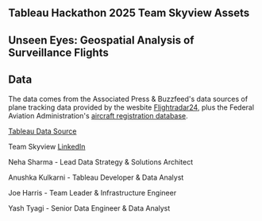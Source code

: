 ## Tableau Hackathon 2025 Team Skyview Assets

## Unseen Eyes: Geospatial Analysis of Surveillance Flights

## Data

The data comes from the Associated Press & Buzzfeed's data sources of plane tracking data provided by the wesbite [Flightradar24](https://www.flightradar24.com/), plus the Federal Aviation Administration's [aircraft registration database](http://www.faa.gov/licenses_certificates/aircraft_certification/aircraft_registry/releasable_aircraft_download/).

[Tableau Data Source](https://www.tableau.com/learn/articles/free-public-data-sets#government)

Team Skyview [LinkedIn](https://www.linkedin.com/company/team-skyview)

Neha Sharma - Lead Data Strategy & Solutions Architect 

Anushka Kulkarni - Tableau Developer & Data Analyst 

Joe Harris - Team Leader & Infrastructure Engineer 

Yash Tyagi - Senior Data Engineer & Data Analyst 
